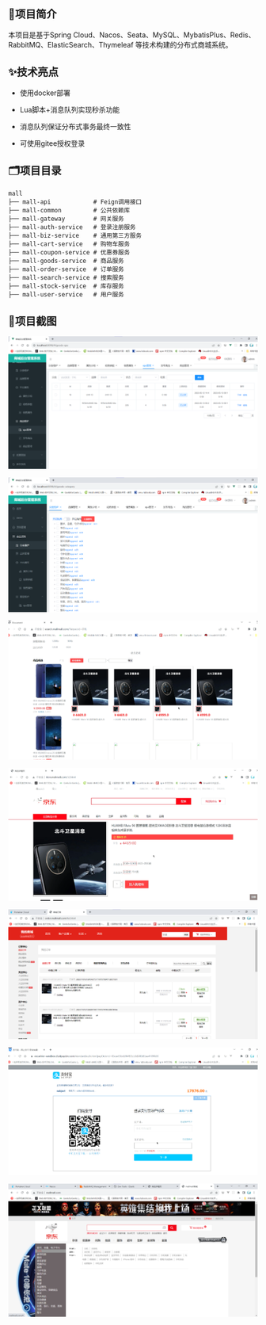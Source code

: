 
## 💎项目简介

本项目是基于Spring Cloud、Nacos、Seata、MySQL、MybatisPlus、Redis、RabbitMQ、ElasticSearch、Thymeleaf 等技术构建的分布式商城系统。



## ✨技术亮点

- 使用docker部署

- Lua脚本+消息队列实现秒杀功能

- 消息队列保证分布式事务最终一致性

- 可使用gitee授权登录

  

## 🗂项目目录

``` text
mall
├── mall-api            # Feign调用接口
├── mall-common         # 公共依赖库
├── mall-gateway        # 网关服务
├── mall-auth-service   # 登录注册服务
├── mall-biz-service    # 通用第三方服务
├── mall-cart-service   # 购物车服务
├── mall-coupon-service # 优惠券服务
├── mall-goods-service  # 商品服务
├── mall-order-service  # 订单服务
├── mall-search-service # 搜索服务
├── mall-stock-service  # 库存服务
├── mall-user-service   # 用户服务
```

## 🧩项目截图

![spu管理](https://raw.githubusercontent.com/ZanyFox/mall/dev/demo/spu%E7%AE%A1%E7%90%86.png)

![](https://raw.githubusercontent.com/ZanyFox/mall/dev/demo/%E5%88%86%E7%B1%BB%E7%BB%B4%E6%8A%A4.png)

![](https://raw.githubusercontent.com/ZanyFox/mall/dev/demo/%E5%95%86%E5%93%81%E6%90%9C%E7%B4%A2.png)



![](https://raw.githubusercontent.com/ZanyFox/mall/dev/demo/%E5%95%86%E5%93%81%E8%AF%A6%E6%83%85.png)

![](https://raw.githubusercontent.com/ZanyFox/mall/dev/demo/%E8%AE%A2%E5%8D%95%E9%A1%B5%E9%9D%A2.png)

![](https://raw.githubusercontent.com/ZanyFox/mall/dev/demo/%E8%B0%83%E7%94%A8%E6%94%AF%E4%BB%98%E5%AE%9D%E6%8E%A5%E5%8F%A3.png)



![](https://raw.githubusercontent.com/ZanyFox/mall/dev/demo/%E9%A6%96%E9%A1%B5%E5%88%86%E7%B1%BB.png)
